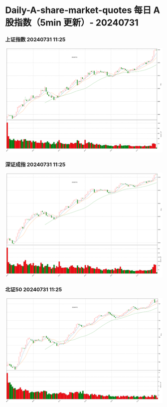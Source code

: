 
# Daily-A-share-market-quotes 每日 A 股指数（5min 更新）- 20240731

### 上证指数 20240731 11:25
![](./fig/2024/7/20240731-sh000001.png)

### 深证成指 20240731 11:25
![](./fig/2024/7/20240731-sz399001.png)

### 北证50 20240731 11:25
![](./fig/2024/7/20240731-bj899050.png)
